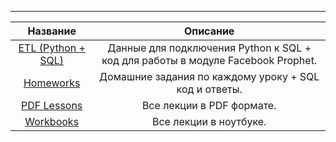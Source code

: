 ------------------
Название|Описание
:-----------:|:-------: 
[ETL (Python + SQL)](https://github.com/QuantumFluxx/karpov_courses/tree/main/SQL/ETL%20(Python%20%2B%20SQL))|      Данные для подключения Python к SQL + код для работы в модуле Facebook Prophet.
[Homeworks](https://github.com/QuantumFluxx/karpov_courses/tree/main/SQL/Homeworks)|      Домашние задания по каждому уроку + SQL код и ответы.
[PDF Lessons](https://github.com/QuantumFluxx/karpov_courses/tree/main/SQL/PDF%20Lessons)|    Все лекции в PDF формате.
[Workbooks](https://github.com/QuantumFluxx/karpov_courses/blob/main/SQL/Workbooks.ipynb)|    Все лекции в ноутбуке.
